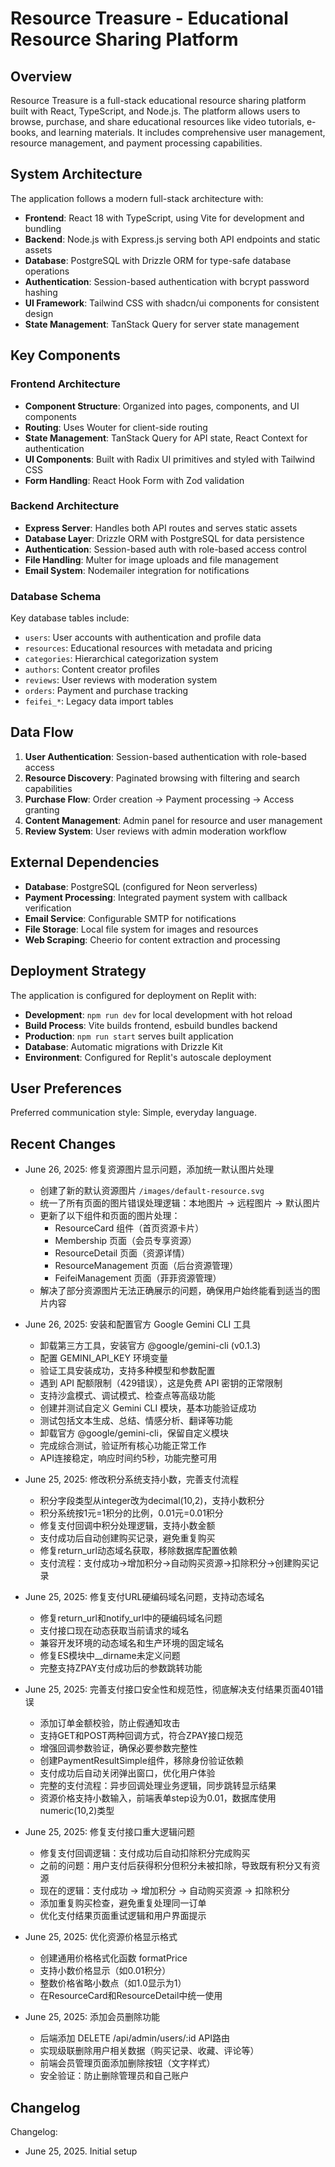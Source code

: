 # Resource Treasure - Educational Resource Sharing Platform

## Overview

Resource Treasure is a full-stack educational resource sharing platform built with React, TypeScript, and Node.js. The platform allows users to browse, purchase, and share educational resources like video tutorials, e-books, and learning materials. It includes comprehensive user management, resource management, and payment processing capabilities.

## System Architecture

The application follows a modern full-stack architecture with:

- **Frontend**: React 18 with TypeScript, using Vite for development and bundling
- **Backend**: Node.js with Express.js serving both API endpoints and static assets
- **Database**: PostgreSQL with Drizzle ORM for type-safe database operations
- **Authentication**: Session-based authentication with bcrypt password hashing
- **UI Framework**: Tailwind CSS with shadcn/ui components for consistent design
- **State Management**: TanStack Query for server state management

## Key Components

### Frontend Architecture
- **Component Structure**: Organized into pages, components, and UI components
- **Routing**: Uses Wouter for client-side routing
- **State Management**: TanStack Query for API state, React Context for authentication
- **UI Components**: Built with Radix UI primitives and styled with Tailwind CSS
- **Form Handling**: React Hook Form with Zod validation

### Backend Architecture
- **Express Server**: Handles both API routes and serves static assets
- **Database Layer**: Drizzle ORM with PostgreSQL for data persistence
- **Authentication**: Session-based auth with role-based access control
- **File Handling**: Multer for image uploads and file management
- **Email System**: Nodemailer integration for notifications

### Database Schema
Key database tables include:
- `users`: User accounts with authentication and profile data
- `resources`: Educational resources with metadata and pricing
- `categories`: Hierarchical categorization system
- `authors`: Content creator profiles
- `reviews`: User reviews with moderation system
- `orders`: Payment and purchase tracking
- `feifei_*`: Legacy data import tables

## Data Flow

1. **User Authentication**: Session-based authentication with role-based access
2. **Resource Discovery**: Paginated browsing with filtering and search capabilities
3. **Purchase Flow**: Order creation → Payment processing → Access granting
4. **Content Management**: Admin panel for resource and user management
5. **Review System**: User reviews with admin moderation workflow

## External Dependencies

- **Database**: PostgreSQL (configured for Neon serverless)
- **Payment Processing**: Integrated payment system with callback verification
- **Email Service**: Configurable SMTP for notifications
- **File Storage**: Local file system for images and resources
- **Web Scraping**: Cheerio for content extraction and processing

## Deployment Strategy

The application is configured for deployment on Replit with:
- **Development**: `npm run dev` for local development with hot reload
- **Build Process**: Vite builds frontend, esbuild bundles backend
- **Production**: `npm run start` serves built application
- **Database**: Automatic migrations with Drizzle Kit
- **Environment**: Configured for Replit's autoscale deployment

## User Preferences

Preferred communication style: Simple, everyday language.

## Recent Changes

- June 26, 2025: 修复资源图片显示问题，添加统一默认图片处理
  - 创建了新的默认资源图片 `/images/default-resource.svg`
  - 统一了所有页面的图片错误处理逻辑：本地图片 → 远程图片 → 默认图片
  - 更新了以下组件和页面的图片处理：
    - ResourceCard 组件（首页资源卡片）
    - Membership 页面（会员专享资源）
    - ResourceDetail 页面（资源详情）
    - ResourceManagement 页面（后台资源管理）
    - FeifeiManagement 页面（菲菲资源管理）
  - 解决了部分资源图片无法正确展示的问题，确保用户始终能看到适当的图片内容

- June 26, 2025: 安装和配置官方 Google Gemini CLI 工具
  - 卸载第三方工具，安装官方 @google/gemini-cli (v0.1.3)
  - 配置 GEMINI_API_KEY 环境变量
  - 验证工具安装成功，支持多种模型和参数配置
  - 遇到 API 配额限制（429错误），这是免费 API 密钥的正常限制
  - 支持沙盒模式、调试模式、检查点等高级功能
  - 创建并测试自定义 Gemini CLI 模块，基本功能验证成功
  - 测试包括文本生成、总结、情感分析、翻译等功能
  - 卸载官方 @google/gemini-cli，保留自定义模块
  - 完成综合测试，验证所有核心功能正常工作
  - API连接稳定，响应时间约5秒，功能完整可用

- June 25, 2025: 修改积分系统支持小数，完善支付流程
  - 积分字段类型从integer改为decimal(10,2)，支持小数积分
  - 积分系统按1元=1积分的比例，0.01元=0.01积分
  - 修复支付回调中积分处理逻辑，支持小数金额
  - 支付成功后自动创建购买记录，避免重复购买
  - 修复return_url动态域名获取，移除数据库配置依赖
  - 支付流程：支付成功→增加积分→自动购买资源→扣除积分→创建购买记录

- June 25, 2025: 修复支付URL硬编码域名问题，支持动态域名
  - 修复return_url和notify_url中的硬编码域名问题
  - 支付接口现在动态获取当前请求的域名
  - 兼容开发环境的动态域名和生产环境的固定域名
  - 修复ES模块中__dirname未定义问题
  - 完整支持ZPAY支付成功后的参数跳转功能

- June 25, 2025: 完善支付接口安全性和规范性，彻底解决支付结果页面401错误
  - 添加订单金额校验，防止假通知攻击
  - 支持GET和POST两种回调方式，符合ZPAY接口规范
  - 增强回调参数验证，确保必要参数完整性
  - 创建PaymentResultSimple组件，移除身份验证依赖
  - 支付成功后自动关闭弹出窗口，优化用户体验
  - 完整的支付流程：异步回调处理业务逻辑，同步跳转显示结果
  - 资源价格支持小数输入，前端表单step设为0.01，数据库使用numeric(10,2)类型

- June 25, 2025: 修复支付接口重大逻辑问题
  - 修复支付回调逻辑：支付成功后自动扣除积分完成购买
  - 之前的问题：用户支付后获得积分但积分未被扣除，导致既有积分又有资源
  - 现在的逻辑：支付成功 → 增加积分 → 自动购买资源 → 扣除积分
  - 添加重复购买检查，避免重复处理同一订单
  - 优化支付结果页面重试逻辑和用户界面提示

- June 25, 2025: 优化资源价格显示格式
  - 创建通用价格格式化函数 formatPrice
  - 支持小数价格显示（如0.01积分）
  - 整数价格省略小数点（如1.0显示为1）
  - 在ResourceCard和ResourceDetail中统一使用

- June 25, 2025: 添加会员删除功能
  - 后端添加 DELETE /api/admin/users/:id API路由
  - 实现级联删除用户相关数据（购买记录、收藏、评论等）
  - 前端会员管理页面添加删除按钮（文字样式）
  - 安全验证：防止删除管理员和自己账户

## Changelog

Changelog:
- June 25, 2025. Initial setup